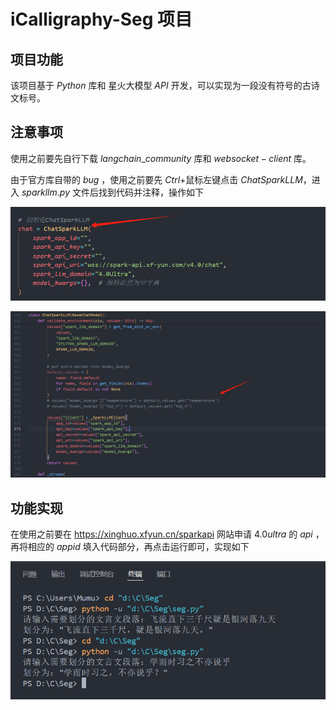 # iCalligraphy-Seg 项目



## 项目功能

该项目基于 $Python$ 库和 星火大模型 $API$ 开发，可以实现为一段没有符号的古诗文标号。

## 注意事项

使用之前要先自行下载 $langchain\_community$ 库和 $websocket-client$ 库。

由于官方库自带的 $bug$ ，使用之前要先 $Ctrl+$鼠标左键点击 $ChatSparkLLM$，进入 $sparkllm.py$ 文件后找到代码并注释，操作如下

![Alt text](imgs\image-20241001204104131.png)

![Alt text](imgs\image-20241001204155920.png)



## 功能实现

在使用之前要在 https://xinghuo.xfyun.cn/sparkapi 网站申请 $4.0ultra$ 的 $api$ ，再将相应的 $appid$ 填入代码部分，再点击运行即可，实现如下

![Alt text](imgs\image-20241001204650232.png)